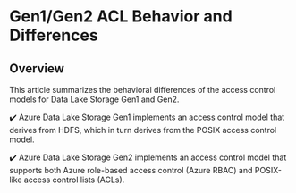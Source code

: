 Gen1/Gen2 ACL Behavior and Differences
===================================================

## Overview
This article summarizes the behavioral differences of the access control models for Data Lake Storage Gen1 and Gen2.

✔️ Azure Data Lake Storage Gen1 implements an access control model that derives from HDFS, which in turn derives from the POSIX access control model.

✔️ Azure Data Lake Storage Gen2 implements an access control model that supports both Azure role-based access control (Azure RBAC) and POSIX-like access control lists (ACLs).



